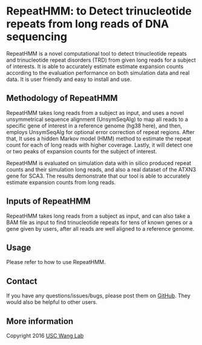 # RepeatHMM: to Detect trinucleotide repeats from long reads of DNA sequencing

RepeatHMM is a novel computational tool to detect trinucleotide repeats and trinucleotide repeat disorders (TRD) from given long reads for a subject of interests. It is able to accurately estimate estimate expansion counts according to the evaluation performance on both simulation data and real data. It is user friendly and easy to install and use.

## Methodology of RepeatHMM

RepeatHMM takes long reads from a subject as input, and uses a novel unsymmetrical sequence alignment (UnsymSeqAlg) to map all reads to a specific gene of interest in a reference genome (hg38 here), and then, employs UnsymSeqAlg for optional error correction of repeat regions. After that, It uses a hidden Markov model (HMM) method to estimate the repeat count for each of long reads with higher coverage. Lastly, it will detect one or two peaks of expansion counts for the subject of interest. 

RepeatHMM is evaluated on simulation data with in silico produced repeat counts and their simulation long reads, and also a real dataset of the ATXN3 gene for SCA3. The results demonstrate that our tool is able to accurately estimate expansion counts from long reads.

## Inputs of RepeatHMM

RepeatHMM takes long reads from a subject as input, and can also take a BAM file as input to find trinucleotide repeats for tens of known genes or a gene given by users, after all reads are well aligned to a reference genome. 

## Usage

Please refer to how to use RepeatHMM.

## Contact

If you have any questions/issues/bugs, please post them on [GitHub](https://github.com/WGLab/RepeatHMM/issues). They would also be helpful to other users. 

## More information

Copyright 2016 [USC Wang Lab](http://genomics.usc.edu/)
